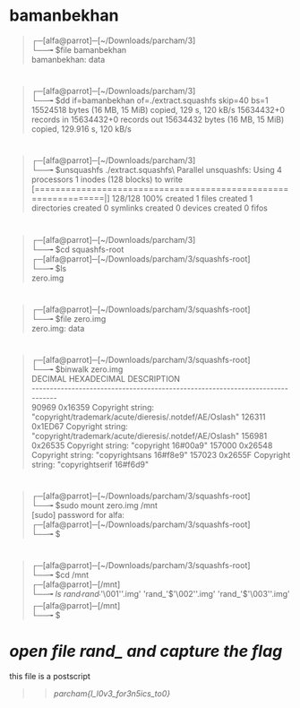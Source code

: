 # bamanbekhan

>┌─[alfa@parrot]─[~/Downloads/parcham/3]\
└──╼ $file bamanbekhan\
bamanbekhan: data
#
>┌─[alfa@parrot]─[~/Downloads/parcham/3]\
└──╼ $dd if=bamanbekhan of=./extract.squashfs skip=40 bs=1\
15524518 bytes (16 MB, 15 MiB) copied, 129 s, 120 kB/s
15634432+0 records in
15634432+0 records out
15634432 bytes (16 MB, 15 MiB) copied, 129.916 s, 120 kB/s

#

>┌─[alfa@parrot]─[~/Downloads/parcham/3]\
└──╼ $unsquashfs ./extract.squashfs\ 
Parallel unsquashfs: Using 4 processors
1 inodes (128 blocks) to write
[===============================================================|] 128/128 100%
created 1 files
created 1 directories
created 0 symlinks
created 0 devices
created 0 fifos
#

>┌─[alfa@parrot]─[~/Downloads/parcham/3]\
└──╼ $cd squashfs-root\
┌─[alfa@parrot]─[~/Downloads/parcham/3/squashfs-root]\
└──╼ $ls\
zero.img

#
>┌─[alfa@parrot]─[~/Downloads/parcham/3/squashfs-root]\
└──╼ $file zero.img \
zero.img: data
#
>┌─[alfa@parrot]─[~/Downloads/parcham/3/squashfs-root]\
└──╼ $binwalk zero.img \
DECIMAL       HEXADECIMAL     DESCRIPTION \
*------------------------------------------------------------------------------*\
90969         0x16359         Copyright string: "copyright/trademark/acute/dieresis/.notdef/AE/Oslash"
126311        0x1ED67         Copyright string: "copyright/trademark/acute/dieresis/.notdef/AE/Oslash"
156981        0x26535         Copyright string: "copyright 16#00a9"
157000        0x26548         Copyright string: "copyrightsans 16#f8e9"
157023        0x2655F         Copyright string: "copyrightserif 16#f6d9"
#

>┌─[alfa@parrot]─[~/Downloads/parcham/3/squashfs-root]\
└──╼ $sudo mount zero.img /mnt\
[sudo] password for alfa: \
┌─[alfa@parrot]─[~/Downloads/parcham/3/squashfs-root]\
└──╼ $
#
>┌─[alfa@parrot]─[~/Downloads/parcham/3/squashfs-root]\
└──╼ $cd /mnt\
┌─[alfa@parrot]─[/mnt]\
└──╼ $ls\
 rand_  'rand_'$'\001''.img'  'rand_'$'\002''.img'  'rand_'$'\003''.img'\
┌─[alfa@parrot]─[/mnt]\
└──╼ $
#

# *open file rand_ and capture the flag*

this file is a postscript 

>>*parcham{I_l0v3_for3n5ics_to0}*
